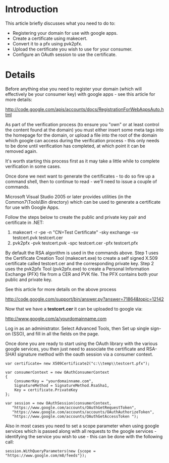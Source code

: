 # Introduction #

This article briefly discusses what you need to do to:

  * Registering your domain for use with google apps.
  * Create a certificate using makecert.
  * Convert it to a pfx using pvk2pfx.
  * Upload the certificate you wish to use for your consumer.
  * Configure an OAuth session to use the certificate.

# Details #

Before anything else you need to register your domain (which will effectively be your consumer key) with google apps - see this article for more details:

http://code.google.com/apis/accounts/docs/RegistrationForWebAppsAuto.html

As part of the verification process (to ensure you "own" or at least control the content found at the domain) you must either insert some meta tags into the homepage for the domain, or upload a file into the root of the domain which google can access during the verification process - this only needs to be done until verification has completed, at which point it can be removed again.

It's worth starting this process first as it may take a little while to complete verification in some cases.

Once done we next want to generate the certificates - to do so fire up a command shell, then to continue to read - we'll need to issue a couple of commands.

Microsoft Visual Studio 2005 or later provides utilities (in the Common7\Tools\Bin directory) which can be used to generate a certificate for use with Google Apps.

Follow the steps below to create the public and private key pair and certificate in .NET:

  1. makecert -r -pe -n "CN=Test Certificate" -sky exchange -sv testcert.pvk testcert.cer
  1. pvk2pfx -pvk testcert.pvk -spc testcert.cer -pfx testcert.pfx

By default the RSA algorithm is used in the commands above. Step 1 uses the Certificate Creation Tool (makecert.exe) to create a self signed X.509 certificate called testcert.cer and the corresponding private key. Step 2 uses the pvk2pfx Tool (pvk2pfx.exe) to create a Personal Information Exchange (PFX) file from a CER and PVK file. The PFX contains both your public and private key.

See this article for more details on the above process

http://code.google.com/support/bin/answer.py?answer=71864&topic=12142

Now that we have a **testcert.cer** it can be uploaded to google via:

http://www.google.com/a/yourdomainname.com

Log in as an administrator. Select Advanced Tools, then Set up single sign-on (SSO), and fill in all the fields on the page.

Once done you are ready to start using the OAuth library with the various google services, you then just need to associate the certificate and RSA-SHA1 signature method with the oauth session via a consumer context.

```
var certificate= new X509Certificate2("c:\\temp\\testcert.pfx");

var consumerContext = new OAuthConsumerContext
{
    ConsumerKey = "yourdomainname.com",
    SignatureMethod = SignatureMethod.RsaSha1,
    Key = certificate.PrivateKey
};

var session = new OAuthSession(consumerContext, 
   "https://www.google.com/accounts/OAuthGetRequestToken",
   "https://www.google.com/accounts/accounts/OAuthAuthorizeToken",
   "https://www.google.com/accounts/OAuthGetAccessToken ");
```

Also in most cases you need to set a scope parameter when using google services which is passed along with all requests to the google services - identifying the service you wish to use - this can be done with the following call:

```
session.WithQueryParameters(new {scope = "https://www.google.com/m8/feeds"});
```